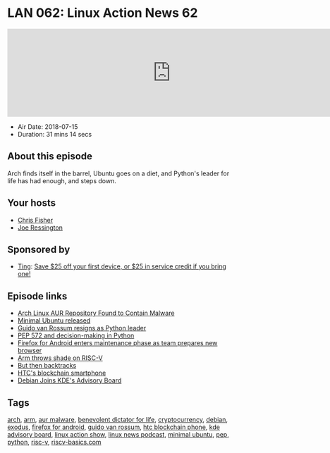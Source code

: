 # LAN 062: Linux Action News 62

<iframe src="https://player.fireside.fm/v2/DAcK9LdX+Az3ZtrtS?theme=dark" width="740" height="200" frameborder="0" scrolling="no"></iframe>

* Air Date: 2018-07-15
* Duration: 31 mins 14 secs

## About this episode

Arch finds itself in the barrel, Ubuntu goes on a diet, and Python's leader for life has had enough, and steps down.

## Your hosts
* [Chris Fisher](https://linuxactionnews.com/hosts/chris)
* [Joe Ressington](https://linuxactionnews.com/hosts/joe)

## Sponsored by

  * [Ting](https://linux.ting.com): [Save $25 off your first device, or $25 in service credit if you bring one!](https://linux.ting.com)



## Episode links

  * [Arch Linux AUR Repository Found to Contain Malware](https://sensorstechforum.com/arch-linux-aur-repository-found-contain-malware/ "Arch Linux AUR Repository Found to Contain Malware")
  * [Minimal Ubuntu released](https://blog.ubuntu.com/2018/07/09/minimal-ubuntu-released "Minimal Ubuntu released")
  * [Guido van Rossum resigns as Python leader](https://lwn.net/Articles/759654/ "Guido van Rossum resigns as Python leader")
  * [PEP 572 and decision-making in Python](https://lwn.net/Articles/757713/ "PEP 572 and decision-making in Python")
  * [Firefox for Android enters maintenance phase as team prepares new browser](https://www.xda-developers.com/firefox-android-maintenance-new-browser/ "Firefox for Android enters maintenance phase as team prepares new browser")
  * [Arm throws shade on RISC-V](https://www.phoronix.com/scan.php?page=news_item&px=ARM-RISC-V-Facts "Arm throws shade on RISC-V")
  * [But then backtracks](https://www.theregister.co.uk/2018/07/10/arm_riscv_website/ "But then backtracks")
  * [HTC's blockchain smartphone](https://www.theverge.com/2018/7/10/17548104/htc-exodus-blockchain-powered-smartphone "HTC's blockchain smartphone")
  * [Debian Joins KDE's Advisory Board](https://dot.kde.org/2018/07/12/debian-joins-kdes-advisory-board "Debian Joins KDE's Advisory Board")



## Tags

[arch](https://linuxactionnews.com/tags/arch), [arm](https://linuxactionnews.com/tags/arm), [aur malware](https://linuxactionnews.com/tags/aur%20malware), [benevolent dictator for life](https://linuxactionnews.com/tags/benevolent%20dictator%20for%20life), [cryptocurrency](https://linuxactionnews.com/tags/cryptocurrency), [debian](https://linuxactionnews.com/tags/debian), [exodus](https://linuxactionnews.com/tags/exodus), [firefox for android](https://linuxactionnews.com/tags/firefox%20for%20android), [guido van rossum](https://linuxactionnews.com/tags/guido%20van%20rossum), [htc blockchain phone](https://linuxactionnews.com/tags/htc%20blockchain%20phone), [kde advisory board](https://linuxactionnews.com/tags/kde%20advisory%20board), [linux action show](https://linuxactionnews.com/tags/linux%20action%20show), [linux news podcast](https://linuxactionnews.com/tags/linux%20news%20podcast), [minimal ubuntu](https://linuxactionnews.com/tags/minimal%20ubuntu), [pep](https://linuxactionnews.com/tags/pep), [python](https://linuxactionnews.com/tags/python), [risc-v](https://linuxactionnews.com/tags/risc-v), [riscv-basics.com](https://linuxactionnews.com/tags/riscv-basics.com)